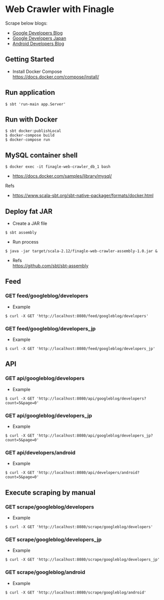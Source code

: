 # Web Crawler with Finagle
Scrape below blogs:
- [Google Developers Blog](https://developers.googleblog.com/)
- [Google Developers Japan](https://developers-jp.googleblog.com/)
- [Android Developers Blog](https://android-developers.googleblog.com/)

## Getting Started
* Install Docker Compose    
https://docs.docker.com/compose/install/

## Run application

```
$ sbt 'run-main app.Server'
```

## Run with Docker

``` 
$ sbt docker:publishLocal
$ docker-compose build
$ docker-compose run
```

## MySQL container shell

```
$ docker exec -it finagle-web-crawler_db_1 bash
```

- https://docs.docker.com/samples/library/mysql/

Refs
- https://www.scala-sbt.org/sbt-native-packager/formats/docker.html

## Deploy fat JAR
* Create a JAR file

```
$ sbt assembly

```

* Run process

```
$ java -jar target/scala-2.12/finagle-web-crawler-assembly-1.0.jar &
```

* Refs  
https://github.com/sbt/sbt-assembly

## Feed
### GET feed/googleblog/developers
* Example

```
$ curl -X GET 'http://localhost:8080/feed/googleblog/developers'
```

### GET feed/googleblog/developers_jp
* Example

```
$ curl -X GET 'http://localhost:8080/feed/googleblog/developers_jp'
```

## API
### GET api/googleblog/developers
* Example

```
$ curl -X GET 'http://localhost:8080/api/googleblog/developers?count=5&page=0'
```

### GET api/googleblog/developers_jp
* Example

```
$ curl -X GET 'http://localhost:8080/api/googleblog/developers_jp?count=5&page=0'
```

### GET api/developers/android
* Example

```
$ curl -X GET 'http://localhost:8080/api/developers/android?count=5&page=0'
```
## Execute scraping by manual
### GET scrape/googleblog/developers
* Example

```
$ curl -X GET 'http://localhost:8080/scrape/googleblog/developers'
```

### GET scrape/googleblog/developers_jp
* Example

```
$ curl -X GET 'http://localhost:8080/scrape/googleblog/developers_jp'
```

### GET scrape/googleblog/android
* Example

```
$ curl -X GET 'http://localhost:8080/scrape/googleblog/android'
```
